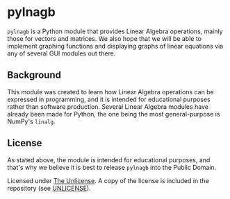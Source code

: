 pylnagb
=======

`pylnagb` is a Python module that provides Linear Algebra operations, mainly
those for vectors and matrices. We also hope that we will be able to implement
graphing functions and displaying graphs of linear equations via any of several
GUI modules out there.

Background
----------

This module was created to learn how Linear Algebra operations can be expressed
in programming, and it is intended for educational purposes rather than
software production. Several Linear Algebra modules have already been made for
Python, the one being the most general-purpose is NumPy's `linalg`.

License
-------

As stated above, the module is intended for educational purposes, and that's
why we believe it is best to release `pylnagb` into the Public Domain.

Licensed under [The Unlicense](http://unlicense.org). A copy of the license is
included in the repository (see [UNLICENSE](UNLICENSE)).


